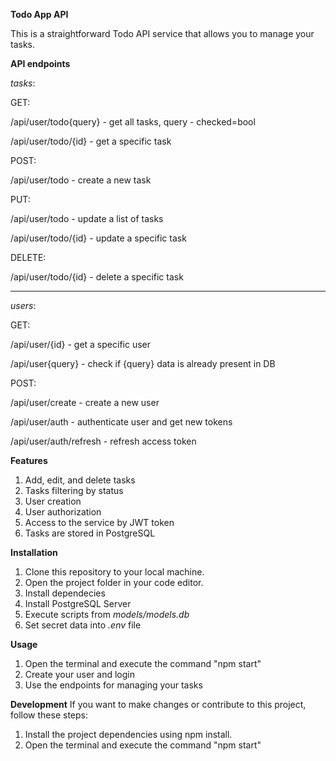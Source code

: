**Todo App API**

This is a straightforward Todo API service that allows you to manage your tasks.

**API endpoints**

_tasks_: 

GET:

/api/user/todo{query} - get all tasks, query - checked=bool

/api/user/todo/{id} - get a specific task

POST:

/api/user/todo - create a new task

PUT:

/api/user/todo - update a list of tasks

/api/user/todo/{id} - update a specific task

DELETE:

/api/user/todo/{id} - delete a specific task

***
_users_:

GET:

/api/user/{id} - get a specific user

/api/user{query} - check if {query} data is already present in DB

POST:

/api/user/create - create a new user

/api/user/auth - authenticate user and get new tokens

/api/user/auth/refresh - refresh access token

**Features**
1. Add, edit, and delete tasks
2. Tasks filtering by status
3. User creation
4. User authorization
5. Access to the service by JWT token
6. Tasks are stored in PostgreSQL

**Installation**
1. Clone this repository to your local machine.
2. Open the project folder in your code editor.
3. Install dependecies
4. Install PostgreSQL Server
5. Execute scripts from _models/models.db_
6. Set secret data into _.env_ file

**Usage**

1. Open the terminal and execute the command "npm start"
2. Create your user and login
3. Use the endpoints for managing your tasks

**Development**
If you want to make changes or contribute to this project, follow these steps:
1. Install the project dependencies using npm install.
2. Open the terminal and execute the command "npm start"
